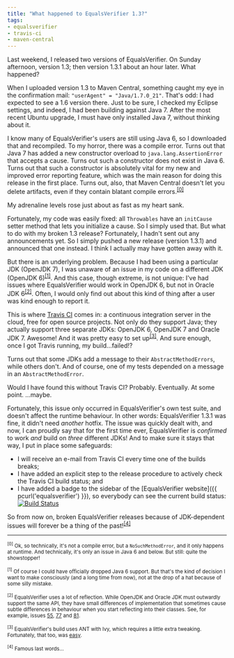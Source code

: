```yaml
---
title: "What happened to EqualsVerifier 1.3?"
tags:
- equalsverifier
- travis-ci
- maven-central
---
```

Last weekend, I released two versions of EqualsVerifier. On Sunday afternoon, version 1.3; then version 1.3.1 about an hour later. What happened?

When I uploaded version 1.3 to Maven Central, something caught my eye in the confirmation mail: `"userAgent" = "Java/1.7.0_21"`. That's odd: I had expected to see a 1.6 version there. Just to be sure, I checked my Eclipse settings, and indeed, I had been building against Java 7. After the most recent Ubuntu upgrade, I must have only installed Java 7, without thinking about it.

I know many of EqualsVerifier's users are still using Java 6, so I downloaded that and recompiled. To my horror, there was a compile error. Turns out that Java 7 has added a new constructor overload to `java.lang.AssertionError` that accepts a cause. Turns out such a constructor does not exist in Java 6. Turns out that such a constructor is absolutely vital for my new and improved error reporting feature, which was the main reason for doing this release in the first place. Turns out, also, that Maven Central doesn't let you delete artifacts, even if they contain blatant compile errors.<sup>[[0]](#note0)</sup>

My adrenaline levels rose just about as fast as my heart sank.

Fortunately, my code was easily fixed: all `Throwables` have an `initCause` setter method that lets you initialize a cause. So I simply used that. But what to do with my broken 1.3 release? Fortunately, I hadn't sent out any announcements yet. So I simply pushed a new release (version 1.3.1) and announced that one instead. I think I actually may have gotten away with it.

But there is an underlying problem. Because I had been using a particular JDK (OpenJDK 7), I was unaware of an issue in my code on a different JDK (OpenJDK 6)<sup>[[1]](#note1)</sup>. And this case, though extreme, is not unique: I've had issues where EqualsVerifier would work in OpenJDK 6, but not in Oracle JDK 6<sup>[[2]](#note2)</sup>. Often, I would only find out about this kind of thing after a user was kind enough to report it.

This is where [Travis CI](https://travis-ci.org/) comes in: a continuous integration server in the cloud, free for open source projects. Not only do they support Java; they actually support three separate JDKs: OpenJDK 6, OpenJDK 7 and Oracle JDK 7. Awesome! And it was pretty easy to set up<sup>[[3]](#note3)</sup>. And sure enough, once I got Travis running, my build...failed!?

Turns out that some JDKs add a message to their `AbstractMethodErrors`, while others don't. And of course, one of my tests depended on a message in an `AbstractMethodError`.

Would I have found this without Travis CI? Probably. Eventually. At some point. ...maybe.

Fortunately, this issue only occurred in EqualsVerifier's own test suite, and doesn't affect the runtime behaviour. In other words: EqualsVerifier 1.3.1 was fine, it didn't need _another_ hotfix. The issue was quickly dealt with, and now, I can proudly say that for the first time ever, EqualsVerifier is _confirmed_ to work _and_ build on _three_ different JDKs! And to make sure it stays that way, I put in place some safeguards:

* I will receive an e-mail from Travis CI every time one of the builds breaks;
* I have added an explicit step to the release procedure to actively check the Travis CI build status; and
* I have added a badge to the sidebar of the [EqualsVerifier website]({{ pcurl('equalsverifier') }}), so everybody can see the current build status: <a href="https://travis-ci.org/jqno/equalsverifier"><img src="https://travis-ci.org/jqno/equalsverifier.png" alt="Build Status" style="border:0;"></a>

So from now on, broken EqualsVerifier releases because of JDK-dependent issues will forever be a thing of the past!<sup>[[4]](#note4)</sup>

* * *

<a id="note0"></a>
<small><sup>[0]</sup> Ok, so technically, it's not a compile error, but a `NoSuchMethodError`, and it only happens at runtime. And technically, it's only an issue in Java 6 and below. But still: quite the showstopper!</small>

<a id="note1"></a>
<small><sup>[1]</sup> Of course I could have officially dropped Java 6 support. But that's the kind of decision I want to make consciously (and a long time from now), not at the drop of a hat because of some silly mistake.</small>

<a id="note2"></a>
<small><sup>[2]</sup> EqualsVerifier uses a lot of reflection. While OpenJDK and Oracle JDK must outwardly support the same API, they have small differences of implementation that sometimes cause subtle differences in behaviour when you start reflecting into their classes. See, for example, issues [55](https://code.google.com/p/equalsverifier/issues/detail?id=55), [77](https://code.google.com/p/equalsverifier/issues/detail?id=77) and [81](https://code.google.com/p/equalsverifier/issues/detail?id=81).</small>

<a id="note3"></a>
<small><sup>[3]</sup> EqualsVerifier's build uses ANT with Ivy, which requires a little extra tweaking. Fortunately, that too, was [easy](http://ecmendenhall.github.io/blog/blog/2013/05/28/two-travis-ci-solutions/).</small>

<a id="note4"></a>
<small><sup>[4]</sup> Famous last words...</small>
